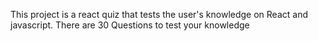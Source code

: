 This project is a react quiz that tests the user's knowledge on React and javascript. There are 30 Questions to test your knowledge
